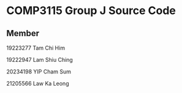 # COMP3115 Group J Source Code

## Member
19223277 Tam Chi Him

19222947 Lam Shiu Ching

20234198 YIP Cham Sum

21205566 Law Ka Leong

